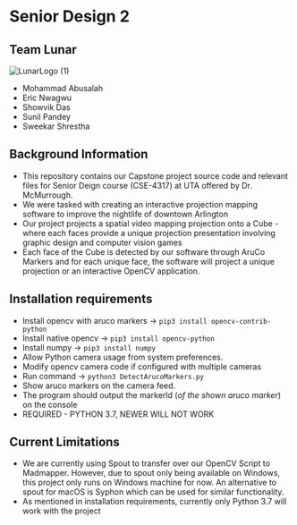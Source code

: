 # Senior Design 2

Team Lunar
------------
![LunarLogo (1)](https://user-images.githubusercontent.com/67570641/160968812-b9a223ba-cee6-48a2-b9b7-40acf1144df5.png)
- Mohammad Abusalah
- Eric Nwagwu
- Showvik Das
- Sunil Pandey
- Sweekar Shrestha


Background Information
-----------------------
- This repository contains our Capstone project source code and relevant files for Senior Deign course (CSE-4317) at UTA offered by Dr. McMurrough.
- We were tasked with creating an interactive projection mapping software to improve the nightlife of downtown Arlington
- Our project projects a spatial video mapping projection onto a Cube - where each faces provide a unique projection presentation involving graphic design and computer vision games
- Each face of the Cube is detected by our software through AruCo Markers and for each unique face, the software will project a unique projection or an interactive OpenCV application.


Installation requirements
---------------------------
- Install opencv with aruco markers -> `pip3 install opencv-contrib-python`
- Install native opencv -> `pip3 install opencv-python`
- Install numpy -> `pip3 install numpy`
- Allow Python camera usage from system preferences. 
- Modify opencv camera code if configured with multiple cameras
- Run command -> `python3 DetectArucoMarkers.py`
- Show aruco markers on the camera feed.
- The program should output the markerId (_of the shown aruco marker_) on the console
- REQUIRED - PYTHON 3.7, NEWER WILL NOT WORK


Current Limitations
---------------------
- We are currently using Spout to transfer over our OpenCV Script to Madmapper. However, due to spout only being available on Windows, this project only runs on Windows machine for now. An alternative to spout for macOS is Syphon which can be used for similar functionality. 
- As mentioned in installation requirements, currently only Python 3.7 will work with the project
